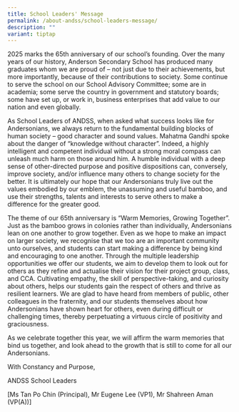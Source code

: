 ```yaml
---
title: School Leaders' Message
permalink: /about-andss/school-leaders-message/
description: ""
variant: tiptap
---
```

<p>2025 marks the 65th anniversary of our school’s founding. Over the many
years of our history, Anderson Secondary School has produced many graduates
whom we are proud of – not just due to their achievements, but more importantly,
because of their contributions to society. Some continue to serve the school
on our School Advisory Committee; some are in academia; some serve the
country in government and statutory boards; some have set up, or work in,
business enterprises that add value to our nation and even globally.</p>
<p>As School Leaders of ANDSS, when asked what success looks like for Andersonians,
we always return to the fundamental building blocks of human society –
good character and sound values. Mahatma Gandhi spoke about the danger
of “knowledge without character”. Indeed, a highly intelligent and competent
individual without a strong moral compass can unleash much harm on those
around him. A humble individual with a deep sense of other-directed purpose
and positive dispositions can, conversely, improve society, and/or influence
many others to change society for the better. It is ultimately our hope
that our Andersonians truly live out the values embodied by our emblem,
the unassuming and useful bamboo, and use their strengths, talents and
interests to serve others to make a difference for the greater good.</p>
<p>The theme of our 65th anniversary is “Warm Memories, Growing Together”.
Just as the bamboo grows in colonies rather than individually, Andersonians
lean on one another to grow together. Even as we hope to make an impact
on larger society, we recognise that we too are an important community
unto ourselves, and students can start making a difference by being kind
and encouraging to one another. Through the multiple leadership opportunities
we offer our students, we aim to develop them to look out for others as
they refine and actualise their vision for their project group, class,
and CCA. Cultivating empathy, the skill of perspective-taking, and curiosity
about others, helps our students gain the respect of others and thrive
as resilient learners. We are glad to have heard from members of public,
other colleagues in the fraternity, and our students themselves about how
Andersonians have shown heart for others, even during difficult or challenging
times, thereby perpetuating a virtuous circle of positivity and graciousness.</p>
<p>As we celebrate together this year, we will affirm the warm memories that
bind us together, and look ahead to the growth that is still to come for
all our Andersonians.</p>
<p></p>
<p>With Constancy and Purpose,</p>
<p>ANDSS School Leaders</p>
<p>[Ms Tan Po Chin (Principal), Mr Eugene Lee (VP1), Mr Shahreen Aman (VP(A))]</p>
<p></p>
